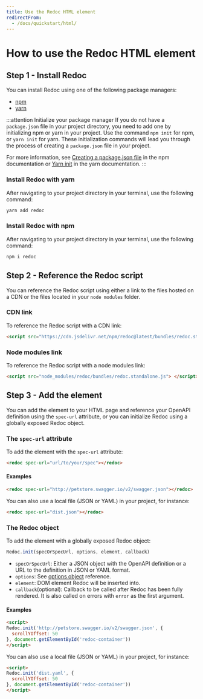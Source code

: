 ```yaml
---
title: Use the Redoc HTML element
redirectFrom:
  - /docs/quickstart/html/
---
```


# How to use the Redoc HTML element

## Step 1 - Install Redoc

You can install Redoc using one of the following package managers:

- [npm](https://docs.npmjs.com/about-npm)
- [yarn](https://classic.yarnpkg.com/en/docs/getting-started)

:::attention Initialize your package manager
If you do not have a `package.json` file in your project directory,
you need to add one by initializing npm or yarn in your project. Use the command `npm init` for npm,
or `yarn init` for yarn. These initialization commands will lead you through the process
of creating a `package.json` file in your project.

For more information, see
[Creating a package.json file](https://docs.npmjs.com/creating-a-package-json-file)
in the npm documentation or [Yarn init](https://classic.yarnpkg.com/en/docs/cli/init/)
in the yarn documentation.
:::

### Install Redoc with yarn

After navigating to your project directory in your terminal, use the following command:

```bash
yarn add redoc
```

### Install Redoc with npm

After navigating to your project directory in your terminal, use the following command:

```bash
npm i redoc
```

## Step 2 - Reference the Redoc script

You can reference the Redoc script using either a link to the files hosted on a CDN
or the files located in your `node modules` folder.

### CDN link

To reference the Redoc script with a CDN link:

```html
<script src="https://cdn.jsdelivr.net/npm/redoc@latest/bundles/redoc.standalone.js"> </script>
```

### Node modules link

To reference the Redoc script with a node modules link:

```html
<script src="node_modules/redoc/bundles/redoc.standalone.js"> </script>
```

## Step 3 - Add the <redoc> element

You can add the <redoc> element to your HTML page and reference your OpenAPI
definition using the `spec-url` attribute, or you can initialize Redoc using
a globally exposed Redoc object.

### The `spec-url` attribute

To add the <redoc> element with the `spec-url` attribute:

```html
<redoc spec-url="url/to/your/spec"></redoc>
```

#### Examples

```html
<redoc spec-url="http://petstore.swagger.io/v2/swagger.json"></redoc>
```

You can also use a local file (JSON or YAML) in your project, for instance:

```html
<redoc spec-url="dist.json"></redoc>
```

### The Redoc object

To add the <redoc> element with a globally exposed Redoc object:

```js
Redoc.init(specOrSpecUrl, options, element, callback)
```
- `specOrSpecUrl`: Either a JSON object with the OpenAPI definition or a URL to the
  definition in JSON or YAML format.
- `options`: See [options object](https://redoc.ly/docs/api-reference-docs/configuration/) reference.
- `element`: DOM element Redoc will be inserted into.
- `callback`(optional): Callback to be called after Redoc has been fully rendered.
  It is also called on errors with `error` as the first argument.

#### Examples

```html
<script>
Redoc.init('http://petstore.swagger.io/v2/swagger.json', {
  scrollYOffset: 50
}, document.getElementById('redoc-container'))
</script>
```

You can also use a local file (JSON or YAML) in your project, for instance:

```html
<script>
Redoc.init('dist.yaml', {
  scrollYOffset: 50
}, document.getElementById('redoc-container'))
</script>
```
